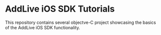 # AddLive iOS SDK Tutorials

This repository contains several objectve-C project showcasing the basics
of the AddLive iOS SDK functionality.


